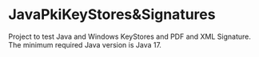 # JavaPkiKeyStores&Signatures

Project to test Java and Windows KeyStores and PDF and XML Signature. The minimum required Java version is Java 17.
